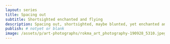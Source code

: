 ```yaml
---
layout: series
title: Spacing out
subtitle: Shortsighted enchanted and flying
description: Spacing out, shortsighted, maybe blunted, yet enchanted and flying. How good is it.
publish: # notyet or blank
image: /assets/p/art-photographs/rokma_art_photography-190928_5310.jpeg
---
```

